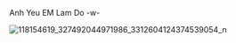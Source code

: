 Anh Yeu EM Lam Do -w-


![118154619_327492044971986_3312604124374539054_n](https://user-images.githubusercontent.com/129082467/227972705-d275a92b-1e65-45b2-893f-446da7ae5cb4.jpg)
